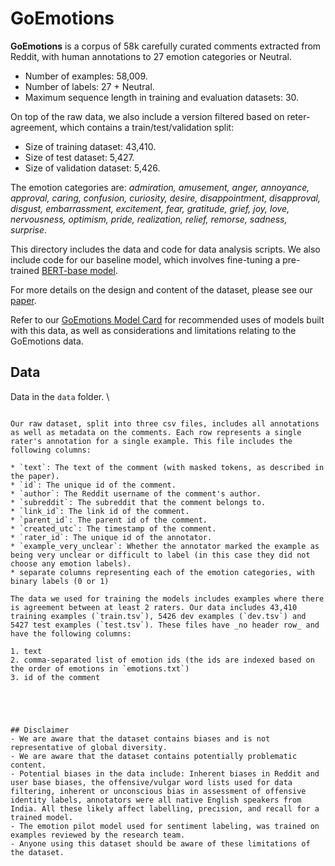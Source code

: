 # GoEmotions

**GoEmotions** is a corpus of 58k carefully curated comments extracted from Reddit,
with human annotations to 27 emotion categories or Neutral.

* Number of examples: 58,009.
* Number of labels: 27 + Neutral.
* Maximum sequence length in training and evaluation datasets: 30.

On top of the raw data, we also include a version filtered based on reter-agreement, which contains a train/test/validation split:

* Size of training dataset: 43,410.
* Size of test dataset: 5,427.
* Size of validation dataset: 5,426.

The emotion categories are: _admiration, amusement, anger, annoyance, approval,
caring, confusion, curiosity, desire, disappointment, disapproval, disgust,
embarrassment, excitement, fear, gratitude, grief, joy, love, nervousness,
optimism, pride, realization, relief, remorse, sadness, surprise_.


This directory includes the data and code for data analysis scripts. We also
include code for our baseline model, which involves fine-tuning a pre-trained
[BERT-base model](https://github.com/google-research/bert).

For more details on the design and content of the dataset, please see our
[paper](https://arxiv.org/abs/2005.00547).

Refer to our [GoEmotions Model Card](goemotions_model_card.pdf) for recommended
uses of models built with this data, as well as considerations and limitations
relating to the GoEmotions data.



## Data

Data in the `data` folder. \

```

Our raw dataset, split into three csv files, includes all annotations as well as metadata on the comments. Each row represents a single rater's annotation for a single example. This file includes the following columns:

* `text`: The text of the comment (with masked tokens, as described in the paper).
* `id`: The unique id of the comment.
* `author`: The Reddit username of the comment's author.
* `subreddit`: The subreddit that the comment belongs to.
* `link_id`: The link id of the comment.
* `parent_id`: The parent id of the comment.
* `created_utc`: The timestamp of the comment.
* `rater_id`: The unique id of the annotator.
* `example_very_unclear`: Whether the annotator marked the example as being very unclear or difficult to label (in this case they did not choose any emotion labels).
* separate columns representing each of the emotion categories, with binary labels (0 or 1)

The data we used for training the models includes examples where there is agreement between at least 2 raters. Our data includes 43,410 training examples (`train.tsv`), 5426 dev examples (`dev.tsv`) and 5427 test examples (`test.tsv`). These files have _no header row_ and have the following columns:

1. text
2. comma-separated list of emotion ids (the ids are indexed based on the order of emotions in `emotions.txt`)
3. id of the comment



```

```


## Disclaimer
- We are aware that the dataset contains biases and is not representative of global diversity.
- We are aware that the dataset contains potentially problematic content.
- Potential biases in the data include: Inherent biases in Reddit and user base biases, the offensive/vulgar word lists used for data filtering, inherent or unconscious bias in assessment of offensive identity labels, annotators were all native English speakers from India. All these likely affect labelling, precision, and recall for a trained model.
- The emotion pilot model used for sentiment labeling, was trained on examples reviewed by the research team.
- Anyone using this dataset should be aware of these limitations of the dataset.
